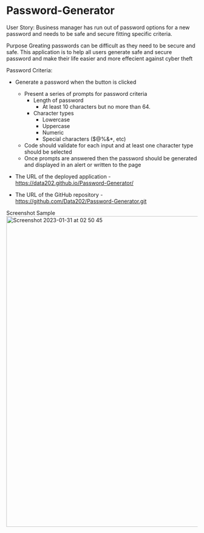 # Password-Generator

User Story:
Business manager has run out of password options for a new password and needs to be safe and secure fitting specific criteria.


Purpose
Greating passwords can be difficult as they need to be secure and safe. This application is to help all users generate safe and secure password and make their life easier and more effecient against cyber theft



Password Criteria:
* Generate a password when the button is clicked
  * Present a series of prompts for password criteria
    * Length of password
      * At least 10 characters but no more than 64.
    * Character types
      * Lowercase
      * Uppercase
      * Numeric
      * Special characters ($@%&*, etc)
  * Code should validate for each input and at least one character type should be selected
  * Once prompts are answered then the password should be generated and displayed in an alert or written to the page


* The URL of the deployed application - https://data202.github.io/Password-Generator/

* The URL of the GitHub repository - https://github.com/Data202/Password-Generator.git


Screenshot Sample
<img width="819" alt="Screenshot 2023-01-31 at 02 50 45" src="https://user-images.githubusercontent.com/94523827/215651224-498bbd0a-b76c-4ff3-9a48-af98dd813104.png">

